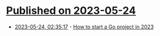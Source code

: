 # [Published on 2023-05-24](index.md)

* [2023-05-24, 02:35:17](https://lobste.rs/s/hfdcjj/how_start_go_project_2023) - [How to start a Go project in 2023](https://boyter.org/posts/how-to-start-go-project-2023/)
